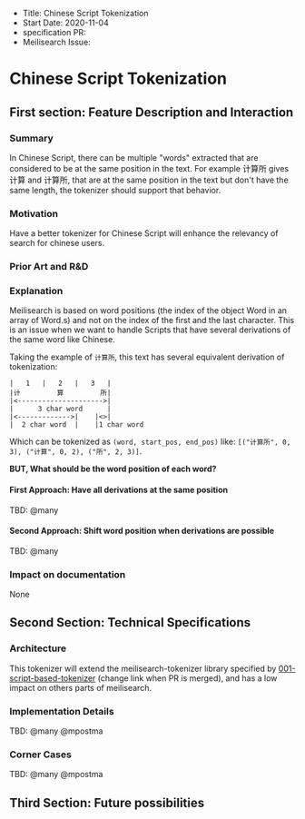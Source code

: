 - Title: Chinese Script Tokenization
- Start Date: 2020-11-04
- specification PR:
- Meilisearch Issue: 

# Chinese Script Tokenization

## First section: Feature Description and Interaction

### Summary

In Chinese Script, there can be multiple "words" extracted that are considered to be at the same position in the text. For example 计算所 gives 计算 and 计算所, that are at the same position in the text but don't have the same length, the tokenizer should support that behavior.


### Motivation

Have a better tokenizer for Chinese Script will enhance the relevancy of search for chinese users.

### Prior Art and R&D
### Explanation

Meilisearch is based on word positions (the index of the object Word in an array of Word.s) and not on the index of the first and the last character. This is an issue when we want to handle Scripts that have several derivations of the same word like Chinese.

Taking the example of `计算所`,
this text has several equivalent derivation of tokenization:
```
|   1   |   2   |   3   |
|计         算         所|
|<--------------------->|
|      3 char word      |
|<------------->|    |<>|
|  2 char word  |    |1 char word
```
Which can be tokenized as `(word, start_pos, end_pos)` like:
`[("计算所", 0, 3), ("计算", 0, 2), ("所", 2, 3)]`.

**BUT, What should be the word position of each word?**

#### First Approach: Have all derivations at the same position

TBD: @many

#### Second Approach: Shift word position when derivations are possible

TBD: @many

### Impact on documentation

None

## Second Section: Technical Specifications

### Architecture

This tokenizer will extend the meilisearch-tokenizer library specified by [001-script-based-tokenizer](https://github.com/meilisearch/specifications/pull/2) (change link when PR is merged),
and has a low impact on others parts of meilisearch.

### Implementation Details

TBD: @many @mpostma

### Corner Cases

TBD: @many @mpostma

## Third Section: Future possibilities
